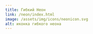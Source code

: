 ```yaml
---
title: Гибкий Неон
link: /neon/index.html
image: /assets/img/icons/neonicon.svg
alt: иконка гибкого неона
---
```

